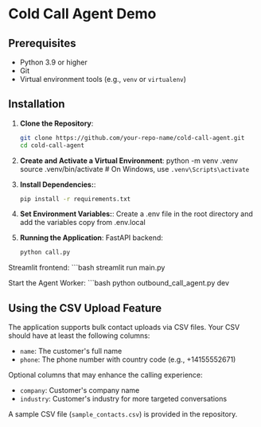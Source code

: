 # Cold Call Agent Demo

## Prerequisites

- Python 3.9 or higher
- Git
- Virtual environment tools (e.g., `venv` or `virtualenv`)

## Installation

1. **Clone the Repository**:
   ```bash
   git clone https://github.com/your-repo-name/cold-call-agent.git
   cd cold-call-agent

2. **Create and Activate a Virtual Environment**:
python -m venv .venv
source .venv/bin/activate  # On Windows, use `.venv\Scripts\activate`

3. **Install Dependencies:**:
    ```bash
    pip install -r requirements.txt

4. **Set Environment Variables:**:
 Create a .env file in the root directory and add the variables copy from .env.local

5. **Running the Application**:
FastAPI backend:
    ```bash
    python call.py

Streamlit frontend:
    ```bash
    streamlit run main.py 

Start the Agent Worker:
    ```bash
    python outbound_call_agent.py dev

## Using the CSV Upload Feature

The application supports bulk contact uploads via CSV files. Your CSV should have at least the following columns:

- `name`: The customer's full name
- `phone`: The phone number with country code (e.g., +14155552671)

Optional columns that may enhance the calling experience:
- `company`: Customer's company name
- `industry`: Customer's industry for more targeted conversations

A sample CSV file (`sample_contacts.csv`) is provided in the repository.